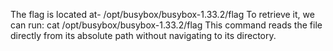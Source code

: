 The flag is located at- /opt/busybox/busybox-1.33.2/flag
To retrieve it, we can run: cat /opt/busybox/busybox-1.33.2/flag
This command reads the file directly from its absolute path without navigating to its directory.
